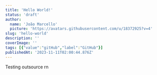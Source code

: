```yaml
---
title: 'Hello World!'
status: 'draft'
author:
  name: 'João Marcello'
  picture: 'https://avatars.githubusercontent.com/u/18372925?v=4'
slug: 'hello-world'
description: ''
coverImage: ''
tags: [{"value":"gitHub","label":"GitHub"}]
publishedAt: '2023-11-11T02:00:44.876Z'
---
```


Testing outsource rn